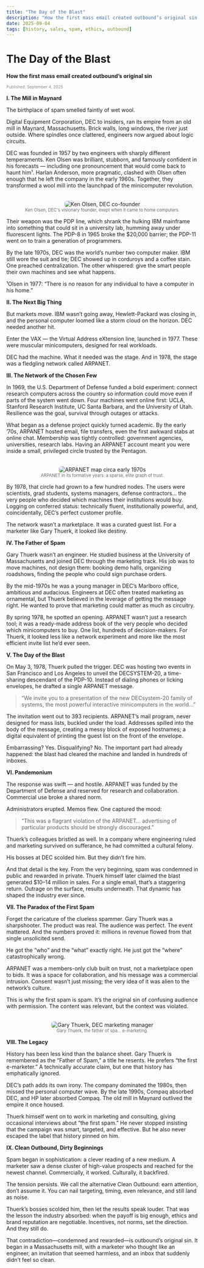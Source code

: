 ```yaml
---
title: "The Day of the Blast"
description: "How the first mass email created outbound’s original sin."
date: 2025-09-04
tags: [history, sales, spam, ethics, outbound]
---
```


# The Day of the Blast

**How the first mass email created outbound’s original sin**

<span style="font-size: 0.65rem; color: #888;">Published: September 4, 2025</span>

**I. The Mill in Maynard**

The birthplace of spam smelled faintly of wet wool.

Digital Equipment Corporation, DEC to insiders, ran its empire from an old mill in Maynard, Massachusetts. Brick walls, long windows, the river just outside. Where spindles once clattered, engineers now argued about logic circuits.

DEC was founded in 1957 by two engineers with sharply different temperaments. Ken Olsen was brilliant, stubborn, and famously confident in his forecasts — including one pronouncement that would come back to haunt him¹. Harlan Anderson, more pragmatic, clashed with Olsen often enough that he left the company in the early 1960s. Together, they transformed a wool mill into the launchpad of the minicomputer revolution.

<div style="text-align: center; margin: 2rem 0 0.5rem 0;">
  <img src="../../assets/Ken-Olsen.jpeg" alt="Ken Olsen, DEC co-founder" style="max-width: 70%; height: auto; border-radius: 6px;">
  <div style="font-size: 0.7rem; color: #666;">Ken Olsen, DEC's visionary founder, exept when it came to home computers.</div>
</div>

Their weapon was the PDP line, which shrank the hulking IBM mainframe into something that could sit in a university lab, humming away under fluorescent lights. The PDP-8 in 1965 broke the $20,000 barrier; the PDP-11 went on to train a generation of programmers.

By the late 1970s, DEC was the world’s number two computer maker. IBM still wore the suit and tie; DEC showed up in corduroys and a coffee stain. One preached centralization. The other whispered: give the smart people their own machines and see what happens.

¹Olsen in 1977: “There is no reason for any individual to have a computer in his home.”


**II. The Next Big Thing**

But markets move. IBM wasn’t going away, Hewlett-Packard was closing in, and the personal computer loomed like a storm cloud on the horizon. DEC needed another hit.

Enter the VAX — the Virtual Address eXtension line, launched in 1977. These were muscular minicomputers, designed for real workloads.

DEC had the machine. What it needed was the stage. And in 1978, the stage was a fledgling network called ARPANET.


**III. The Network of the Chosen Few**

In 1969, the U.S. Department of Defense funded a bold experiment: connect research computers across the country so information could move even if parts of the system went down. Four machines went online first: UCLA, Stanford Research Institute, UC Santa Barbara, and the University of Utah. Resilience was the goal, survival through outages or attacks.

What began as a defense project quickly turned academic. By the early ’70s, ARPANET hosted email, file transfers, even the first awkward stabs at online chat. Membership was tightly controlled: government agencies, universities, research labs. Having an ARPANET account meant you were inside a small, privileged circle trusted by the Pentagon.

<div style="text-align: center; margin: 2rem 0 0.5rem 0;">
  <img src="../../assets/ARPANET_1970_Map.png" alt="ARPANET map circa early 1970s" style="max-width: 70%; height: auto; border-radius: 6px;">
  <div style="font-size: 0.7rem; color: #666;">ARPANET in its formative years: a sparse, elite graph of trust.</div>
</div>

By 1978, that circle had grown to a few hundred nodes. The users were scientists, grad students, systems managers, defense contractors... the very people who decided which machines their institutions would buy. Logging on conferred status: technically fluent, institutionally powerful, and, coincidentally, DEC’s perfect customer profile.

The network wasn’t a marketplace. It was a curated guest list. For a marketer like Gary Thuerk, it looked like destiny.


**IV. The Father of Spam**

Gary Thuerk wasn’t an engineer. He studied business at the University of Massachusetts and joined DEC through the marketing track. His job was to move machines, not design them: booking demo halls, organizing roadshows, finding the people who could sign purchase orders.

By the mid-1970s he was a young manager in DEC’s Marlboro office, ambitious and audacious. Engineers at DEC often treated marketing as ornamental, but Thuerk believed in the leverage of getting the message right. He wanted to prove that marketing could matter as much as circuitry.

By spring 1978, he spotted an opening. ARPANET wasn’t just a research tool; it was a ready-made address book of the very people who decided which minicomputers to buy. One list, hundreds of decision-makers. For Thuerk, it looked less like a network experiment and more like the most efficient invite list he’d ever seen.

**V. The Day of the Blast**

On May 3, 1978, Thuerk pulled the trigger. DEC was hosting two events in San Francisco and Los Angeles to unveil the DECSYSTEM-20, a time-sharing descendant of the PDP-10. Instead of dialing phones or licking envelopes, he drafted a single ARPANET message.

> “We invite you to a presentation of the new DECsystem-20 family of systems, the most powerful interactive minicomputers in the world…”

The invitation went out to 393 recipients. ARPANET’s mail program, never designed for mass lists, buckled under the load. Addresses spilled into the body of the message, creating a messy block of exposed hostnames; a digital equivalent of printing the guest list on the front of the envelope.

Embarrassing? Yes. Disqualifying? No. The important part had already happened: the blast had cleared the machine and landed in hundreds of inboxes.

**VI. Pandemonium**

The response was swift — and hostile. ARPANET was funded by the Department of Defense and reserved for research and collaboration. Commercial use broke a shared norm.

Administrators erupted. Memos flew. One captured the mood:

> “This was a flagrant violation of the ARPANET… advertising of particular products should be strongly discouraged.”

Thuerk’s colleagues bristled as well. In a company where engineering ruled and marketing survived on sufferance, he had committed a cultural felony.

His bosses at DEC scolded him. But they didn’t fire him.

And that detail is the key. From the very beginning, spam was condemned in public and rewarded in private. Thuerk himself later claimed the blast generated $10–14 million in sales. For a single email, that’s a staggering return. Outrage on the surface, results underneath. That dynamic has shaped the industry ever since.

**VII. The Paradox of the First Spam**

Forget the caricature of the clueless spammer. Gary Thuerk was a sharpshooter. The product was real. The audience was perfect. The event mattered. And the numbers proved it: millions in revenue flowed from that single unsolicited send.

He got the “who” and the “what” exactly right. He just got the “where” catastrophically wrong.

ARPANET was a members-only club built on trust, not a marketplace open to bids. It was a space for collaboration, and his message was a commercial intrusion. Consent wasn’t just missing; the very idea of it was alien to the network’s culture.

This is why the first spam is spam. It’s the original sin of confusing audience with permission. The content was relevant, but the context was violated.

<div style="text-align: center; margin: 2rem 0 0.5rem 0;">
  <img src="../../assets/Gary-Thuerk.jpeg" alt="Gary Thuerk, DEC marketing manager" style="max-width: 70%; height: auto; border-radius: 6px;">
  <div style="font-size: 0.7rem; color: #666;">Gary Thuerk, the father of spa... e-marketing.</div>
</div>

**VIII. The Legacy**

History has been less kind than the balance sheet. Gary Thuerk is remembered as the “Father of Spam,” a title he resents. He prefers “the first e-marketer.” A technically accurate claim, but one that history has emphatically ignored.

DEC’s path adds its own irony. The company dominated the 1980s, then missed the personal computer wave. By the late 1990s, Compaq absorbed DEC, and HP later absorbed Compaq. The old mill in Maynard outlived the empire it once housed.

Thuerk himself went on to work in marketing and consulting, giving occasional interviews about “the first spam.” He never stopped insisting that the campaign was smart, targeted, and effective. But he also never escaped the label that history pinned on him.


**IX. Clean Outbound, Dirty Beginnings**

Spam began in sophistication: a clever reading of a new medium. A marketer saw a dense cluster of high-value prospects and reached for the newest channel. Commercially, it worked. Culturally, it backfired.

The tension persists. We call the alternative Clean Outbound: earn attention, don’t assume it. You can nail targeting, timing, even relevance, and still land as noise.

Thuerk’s bosses scolded him, then let the results speak louder. That was the lesson the industry absorbed: when the payoff is big enough, ethics and brand reputation are negotiable. Incentives, not norms, set the direction. And they still do.

That contradiction—condemned and rewarded—is outbound’s original sin. It began in a Massachusetts mill, with a marketer who thought like an engineer, an invitation that seemed harmless, and an inbox that suddenly didn’t feel so clean.
